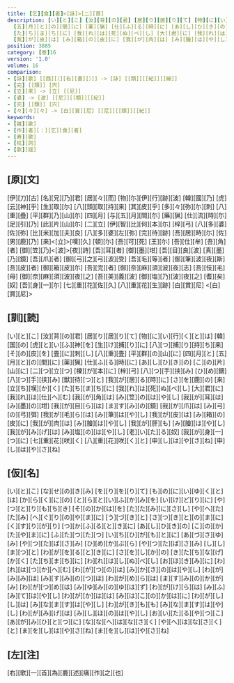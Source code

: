 ```yaml
---
title: [乞][食][者]<[詠]>[二][首]
description: [い][と][こ] [汝][背][の][君] [居][り][居][り][て] [物][に][い][行][く][と][は] [韓][国][の] [虎][と][い][ふ][神][を] [生][け][捕][り][に] [八][つ][捕][り][持][ち][来] [そ][の][皮][を] [畳][に][刺][し] [八][重][畳] [平][群][の][山][に] [四][月][と]
  [五][月][と][の][間][に] [薬][猟] [仕][ふ][る][時][に] [あ][し][ひ][き][の] [こ][の][片][山][に] [二][つ][立][つ] [櫟][が][本][に] [梓][弓] [八][つ][手][挟][み] [ひ][め][鏑] [八][つ][手][挟][み] [獣][待][つ][と] [我][が][居][る][時][に] [さ][を][鹿][の] [来][立][ち][嘆][か][く]
  [た][ち][ま][ち][に] [我][れ][は][死][ぬ][べ][し] [大][君][に] [我][れ][は][仕][へ][む] [我][が][角][は] [み][笠][の][は][や][し] [我][が][耳][は] [み][墨][の][坩] [我][が][目][ら][は] [ま][す][み][の][鏡] [我][が][爪][は] [み][弓][の][弓][弭] [我][が][毛][ら][は] [み][筆][は][や][し]
  [我][が][皮][は] [み][箱][の][皮][に] [我][が][肉][は] [み][膾][は][や][し] [我][が][肝][も] [み][膾][は][や][し] [我][が][み][げ][は] [み][塩][の][は][や][し] [老][い][た][る][奴] [我][が][身][一][つ][に] [七][重][花][咲][く] [八][重][花][咲][く][と] [申][し][は][や][さ][ね] [申][し][は][や][さ][ね]
position: 3885
category: [巻]16
version: '1.0'
volume: 16
comparison:
- [詠][歌] [[西][（][右][書][）]] -> [詠] [[類]][[紀]][[細]]
- [完] [[類]] [宍]
- [立][来] -> [立] [[尼]]
- [婆] -> [波] [[尼]][[類]][[紀]]
- [完] [[類]] [宍]
- [々][々][々] -> [白][賞][尼] [[尼]][[類]][[紀]]
keywords:
- [雑][歌]
- [作][者][：][乞][食][者]
- [寿][歌]
- [枕][詞]
- [歌][謡]
---
```


## [原][文]

[伊][刀][古] [名][兄][乃][君] [居][々][而] [物][尓][伊][行][跡][波] [韓][國][乃] [虎][云][神][乎] [生][取][尓] [八][頭][取][持][来] [其][皮][乎] [多][々][弥][尓][刺] [八][重][疊] [平][群][乃][山][尓] [四][月] [与][五][月][間][尓] [藥][猟] [仕][流][時][尓] [足][引][乃] [此][片][山][尓] [二][立] [伊][智][比][何][本][尓] [梓][弓] [八][多][婆][佐][弥] [比][米][加][夫][良] [八][多][婆][左][弥] [完][待][跡] [吾][居][時][尓] [佐][男][鹿][乃] [来]<[立]>[嘆][久] [頓][尓] [吾][可][死] [王][尓] [吾][仕][牟] [吾][角][者] [御][笠][乃]<[波]>[夜][詩] [吾][耳][者] [御][墨][坩] [吾][目][良][波] [真][墨][乃][鏡] [吾][爪][者] [御][弓][之][弓][波][受] [吾][毛][等][者] [御][筆][波][夜][斯] [吾][皮][者] [御][箱][皮][尓] [吾][完][者] [御][奈][麻][須][波][夜][志] [吾][伎][毛][母] [御][奈][麻][須][波][夜][之] [吾][美][義][波] [御][塩][乃][波][夜][之] [耆][矣][奴] [吾][身][一][尓] [七][重][花][佐][久] [八][重][花][生][跡] [白][賞][尼] <[白][賞][尼]>

## [訓][読]

[い][と][こ] [汝][背][の][君] [居][り][居][り][て] [物][に][い][行][く][と][は] [韓][国][の] [虎][と][い][ふ][神][を] [生][け][捕][り][に] [八][つ][捕][り][持][ち][来] [そ][の][皮][を] [畳][に][刺][し] [八][重][畳] [平][群][の][山][に] [四][月][と] [五][月][と][の][間][に] [薬][猟] [仕][ふ][る][時][に] [あ][し][ひ][き][の] [こ][の][片][山][に] [二][つ][立][つ] [櫟][が][本][に] [梓][弓] [八][つ][手][挟][み] [ひ][め][鏑] [八][つ][手][挟][み] [獣][待][つ][と] [我][が][居][る][時][に] [さ][を][鹿][の] [来][立][ち][嘆][か][く] [た][ち][ま][ち][に] [我][れ][は][死][ぬ][べ][し] [大][君][に] [我][れ][は][仕][へ][む] [我][が][角][は] [み][笠][の][は][や][し] [我][が][耳][は] [み][墨][の][坩] [我][が][目][ら][は] [ま][す][み][の][鏡] [我][が][爪][は] [み][弓][の][弓][弭] [我][が][毛][ら][は] [み][筆][は][や][し] [我][が][皮][は] [み][箱][の][皮][に] [我][が][肉][は] [み][膾][は][や][し] [我][が][肝][も] [み][膾][は][や][し] [我][が][み][げ][は] [み][塩][の][は][や][し] [老][い][た][る][奴] [我][が][身][一][つ][に] [七][重][花][咲][く] [八][重][花][咲][く][と] [申][し][は][や][さ][ね] [申][し][は][や][さ][ね]

## [仮][名]

[い][と][こ] [な][せ][の][き][み] [を][り][を][り][て] [も][の][に][い][ゆ][く][と][は] [か][ら][く][に][の] [と][ら][と][い][ふ][か][み][を] [い][け][ど][り][に] [や][つ][と][り][も][ち][き] [そ][の][か][は][を] [た][た][み][に][さ][し] [や][へ][た][た][み] [へ][ぐ][り][の][や][ま][に] [う][づ][き][と] [さ][つ][き][と][の][ま][に] [く][す][り][が][り] [つ][か][ふ][る][と][き][に] [あ][し][ひ][き][の] [こ][の][か][た][や][ま][に] [ふ][た][つ][た][つ] [い][ち][ひ][が][も][と][に] [あ][づ][さ][ゆ][み] [や][つ][た][ば][さ][み] [ひ][め][か][ぶ][ら] [や][つ][た][ば][さ][み] [し][し][ま][つ][と] [わ][が][を][る][と][き][に] [さ][を][し][か][の] [き][た][ち][な][げ][か][く] [た][ち][ま][ち][に] [わ][れ][は][し][ぬ][べ][し] [お][ほ][き][み][に] [わ][れ][は][つ][か][へ][む] [わ][が][つ][の][は] [み][か][さ][の][は][や][し] [わ][が][み][み][は] [み][す][み][の][つ][ほ] [わ][が][め][ら][は] [ま][す][み][の][か][が][み] [わ][が][つ][め][は] [み][ゆ][み][の][ゆ][は][ず] [わ][が][け][ら][は] [み][ふ][み][て][は][や][し] [わ][が][か][は][は] [み][は][こ][の][か][は][に] [わ][が][し][し][は] [み][な][ま][す][は][や][し] [わ][が][き][も][も] [み][な][ま][す][は][や][し] [わ][が][み][げ][は] [み][し][ほ][の][は][や][し] [お][い][た][る][や][つ][こ] [あ][が][み][ひ][と][つ][に] [な][な][へ][は][な][さ][く] [や][へ][は][な][さ][く][と] [ま][を][し][は][や][さ][ね] [ま][を][し][は][や][さ][ね]

## [左][注]

[右][歌][一][首][為][鹿][述][痛][作][之][也]
